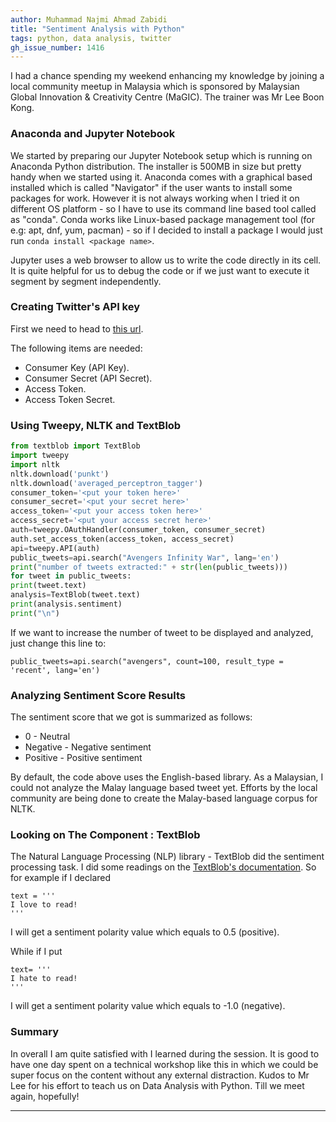 ```yaml
---
author: Muhammad Najmi Ahmad Zabidi 
title: "Sentiment Analysis with Python"
tags: python, data analysis, twitter 
gh_issue_number: 1416 
---
```


I had a chance spending my weekend enhancing my knowledge by joining a local community meetup in Malaysia which is sponsored by Malaysian Global Innovation & Creativity Centre (MaGIC). The trainer was Mr Lee Boon Kong.

### Anaconda and Jupyter Notebook

We started by preparing our Jupyter Notebook setup which is running on Anaconda Python distribution. The installer is 500MB in size but pretty handy when we started using it. Anaconda comes with a graphical based installed which is called "Navigator" if the user wants to install some packages for work. However it is not always working when I tried it on different OS platform - so I have to use its command line based tool called as "conda". Conda works like Linux-based package management tool (for e.g: apt, dnf, yum, pacman) - so if I decided to install a package I would just run `conda install <package name>`.

Jupyter uses a web browser to allow us to write the code directly in its cell. It is quite helpful for us to debug the code or if we just want to execute it segment by segment independently.  

### Creating Twitter's API key
First we need to head to [this url](https://apps.twitter.com/).

The following items are needed:

* Consumer Key (API Key).
* Consumer Secret (API Secret).
* Access Token.
* Access Token Secret.

### Using Tweepy, NLTK and TextBlob

```python
from textblob import TextBlob
import tweepy
import nltk
nltk.download('punkt')
nltk.download('averaged_perceptron_tagger')
consumer_token='<put your token here>'
consumer_secret='<put your secret here>'
access_token='<put your access token here>'
access_secret='<put your access secret here>'
auth=tweepy.OAuthHandler(consumer_token, consumer_secret)
auth.set_access_token(access_token, access_secret)
api=tweepy.API(auth)
public_tweets=api.search("Avengers Infinity War", lang='en')
print("number of tweets extracted:" + str(len(public_tweets)))
for tweet in public_tweets:
print(tweet.text)
analysis=TextBlob(tweet.text)
print(analysis.sentiment)
print("\n")
```
If we want to increase the number of tweet to be displayed and analyzed, just change this line to:

```
public_tweets=api.search("avengers", count=100, result_type = 'recent', lang='en')
```

### Analyzing Sentiment Score Results
The sentiment score that we got is summarized as follows:

* 0 - Neutral
* Negative - Negative sentiment
* Positive - Positive sentiment

By default, the code above uses the English-based library. As a Malaysian, I could not analyze the Malay language based tweet yet. Efforts by the local community are being done to create the Malay-based language corpus for NLTK.  


### Looking on The Component : TextBlob
The Natural Language Processing (NLP) library - TextBlob did the sentiment processing task.
I did some readings on the [TextBlob's documentation](https://textblob.readthedocs.io/en/dev/). So for example if I declared

```
text = '''
I love to read!
'''
```

I will get a sentiment polarity value which equals to 0.5 (positive).

While if I put 

```
text= '''
I hate to read!
'''
```

I will get a sentiment polarity value which equals to -1.0 (negative).


### Summary
In overall I am quite satisfied with I learned during the session. It is good to have one day spent on a technical workshop like this in which we could be super focus on the content without any external distraction. Kudos to Mr Lee for his effort to teach us on Data Analysis with Python. Till we meet again, hopefully!

---


